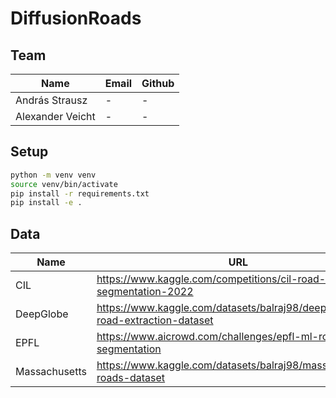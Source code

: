 # DiffusionRoads

## Team
| Name             | Email | Github |
| ---------------- | ----- | ------ |
| András Strausz   | -     | -      |
| Alexander Veicht | -     | -      |
## Setup
```bash
python -m venv venv
source venv/bin/activate
pip install -r requirements.txt
pip install -e .
```
## Data
| Name          | URL                                                                        | #images |
| ------------- | -------------------------------------------------------------------------- | ------- |
| CIL           | https://www.kaggle.com/competitions/cil-road-segmentation-2022             | -       |
| DeepGlobe     | https://www.kaggle.com/datasets/balraj98/deepglobe-road-extraction-dataset | -       |
| EPFL          | https://www.aicrowd.com/challenges/epfl-ml-road-segmentation               | -       |
| Massachusetts | https://www.kaggle.com/datasets/balraj98/massachusetts-roads-dataset       | -       |